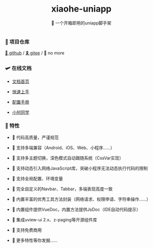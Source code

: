 <div align="center">
  <h1>xiaohe-uniapp</h1>
  <span>🚀 一个开箱即用的uniapp脚手架</span>
</div>

<br>

### 🚁 项目仓库

[🎈 github](https://github.com/xiaohe0601/xiaohe-uniapp) / [🎗️ gitee](https://gitee.com/xiaohe0601/xiaohe-uniapp) / 🎃 no more

### 🛩️ 在线文档

- [文档首页](https://xiaohe-uniapp.xiaohe.ink)

- [快速上手](https://xiaohe-uniapp.xiaohe.ink/guide/getting-started.html)

- [配置手册](https://xiaohe-uniapp.xiaohe.ink/config/global.html)

- [小何同学](https://xiaohe-uniapp.xiaohe.ink/about/xiaohe.html)

### 🎉 特性

- 🍔 代码高质量，严谨规范

- 🍚 支持多端兼容（Android、iOS、Web、小程序……）

- 🍖 支持多主题切换，深色模式自动跟随系统（CssVar实现）

- 🍜 支持动态引入网络JavaScript库，突破小程序无法动态执行代码的限制

- 🍙 支持全局配置、环境变量

- 🍟 完全自定义的Navbar、Tabbar，多端表现高度一致

- 🧀 内置丰富的优秀工具方法封装（网络请求、权限申请、字符串操作……）

- 🍳 内置组件提供VueDoc，内置方法提供JsDoc（IDE自动代码提示）

- 🍨 集成uview-ui 2.x、z-paging等开源组件库

- 🌭 支持免费商用

- 🥗 更多特性等你发掘……